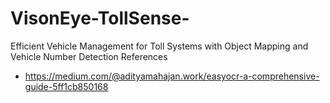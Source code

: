# VisonEye-TollSense-
Efficient Vehicle Management for Toll Systems with Object Mapping and Vehicle Number Detection
References
- https://medium.com/@adityamahajan.work/easyocr-a-comprehensive-guide-5ff1cb850168
